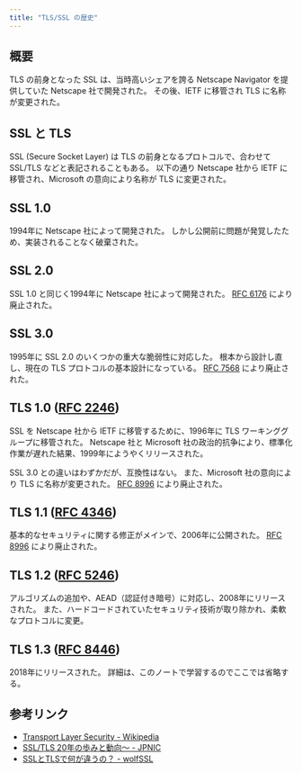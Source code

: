 ```yaml
---
title: "TLS/SSL の歴史"
---
```


## 概要

TLS の前身となった SSL は、当時高いシェアを誇る Netscape Navigator を提供していた Netscape 社で開発された。
その後、IETF に移管され TLS に名称が変更された。

## SSL と TLS

SSL (Secure Socket Layer) は TLS の前身となるプロトコルで、合わせて SSL/TLS などと表記されることもある。
以下の通り Netscape 社から IETF に移管され、Microsoft の意向により名称が TLS に変更された。

## SSL 1.0

1994年に Netscape 社によって開発された。
しかし公開前に問題が発覚したため、実装されることなく破棄された。

## SSL 2.0

SSL 1.0 と同じく1994年に Netscape 社によって開発された。
[RFC 6176](https://tools.ietf.org/html/rfc6176) により廃止された。

## SSL 3.0

1995年に SSL 2.0 のいくつかの重大な脆弱性に対応した。
根本から設計し直し、現在の TLS プロトコルの基本設計になっている。
[RFC 7568](https://tools.ietf.org/html/rfc7568) により廃止された。

## TLS 1.0 ([RFC 2246](https://tools.ietf.org/html/rfc2246))

SSL を Netscape 社から IETF に移管するために、1996年に TLS ワーキンググループに移管された。
Netscape 社と Microsoft 社の政治的抗争により、標準化作業が遅れた結果、1999年にようやくリリースされた。

SSL 3.0 との違いはわずかだが、互換性はない。
また、Microsoft 社の意向により TLS に名称が変更された。
[RFC 8996](https://tools.ietf.org/html/rfc8996) により廃止された。

## TLS 1.1 ([RFC 4346](https://tools.ietf.org/html/rfc4346))

基本的なセキュリティに関する修正がメインで、2006年に公開された。
[RFC 8996](https://tools.ietf.org/html/rfc8996) により廃止された。

## TLS 1.2 ([RFC 5246](https://tools.ietf.org/html/rfc5246))

アルゴリズムの追加や、AEAD（認証付き暗号）に対応し、2008年にリリースされた。
また、ハードコードされていたセキュリティ技術が取り除かれ、柔軟なプロトコルに変更。

## TLS 1.3 ([RFC 8446](https://tools.ietf.org/html/rfc8446))

2018年にリリースされた。
詳細は、このノートで学習するのでここでは省略する。

## 参考リンク

- [Transport Layer Security - Wikipedia](https://ja.wikipedia.org/wiki/Transport_Layer_Security)
- [SSL/TLS 20年の歩みと動向～ - JPNIC](https://www.nic.ad.jp/ja/newsletter/No59/0800.html)
- [SSLとTLSで何が違うの？ - wolfSSL](https://www.wolfssl.jp/wolfblog/2020/12/04/difference-ssl-tls/)
